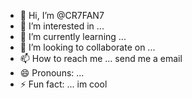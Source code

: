 - 👋 Hi, I’m @CR7FAN7
- 👀 I’m interested in ...
- 🌱 I’m currently learning ...
- 💞️ I’m looking to collaborate on ...
- 📫 How to reach me ... send me a email
- 😄 Pronouns: ...
- ⚡ Fun fact: ... im cool

<!---
CR7FAN7/CR7FAN7 is a ✨ special ✨ repository because its `README.md` (this file) appears on your GitHub profile.
You can click the Preview link to take a look at your changes.
--->
